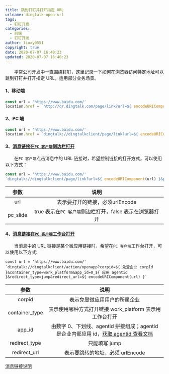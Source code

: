 ```yaml
---
title: 跳到钉钉并打开指定 URL
urlname: dingtalk-open-url
tags:
  - 钉钉开发
categories:
  - 前端
  - 钉钉开发
author: liuxy0551
copyright: true
date: 2020-07-07 16:40:23
updated: 2020-07-07 16:40:23
---
```


&emsp;&emsp;平常公司开发中一直围绕钉钉，这里记录一下如何在浏览器访问特定地址可以跳到钉钉并打开指定 URL，适用部分业务场景。

<!--more-->


#### 1、移动端

```javascript
const url = 'https://www.baidu.com/'
location.href = `http://qr.dingtalk.com/page/link?url=${ encodeURIComponent(url) }`
```


#### 2、PC 端

```javascript
const url = 'https://www.baidu.com/'
location.href = `dingtalk://dingtalkclient/page/link?url=${ encodeURIComponent(url) }`
```


#### 3、<a href="https://developers.dingtalk.com/document/app/message-link-description-1/title-6ld-qfs-yi0" target="_black">消息链接在`PC 客户端`侧边栏打开</a>

&emsp;&emsp;在`PC 客户端`点击消息中的 URL 链接时，希望控制链接的打开方式，可以使用以下方式：

```javascript
const url = 'https://www.baidu.com/'
`dingtalk://dingtalkclient/page/link?url=${ encodeURIComponent(url) }&pc_slide=true`
```

| 参数 | 说明 |
| :----: | :----: |
| url | 表示要打开的链接，必须urlEncode |
| pc_slide | true 表示在`PC 客户端`侧边栏打开，false 表示在浏览器打开 |


#### 4、<a href="https://developers.dingtalk.com/document/app/message-link-description-1/title-ffd-028-66i" target="_black">消息链接在`PC 客户端`工作台打开</a>

&emsp;&emsp;当消息中的 URL 链接是某个微应用链接时，希望在`PC 客户端`工作台打开，可以使用以下方式:

```
const url = 'https://www.baidu.com/'
`dingtalk://dingtalkclient/action/openapp?corpid=${ 免登企业 corpId }&container_type=work_platform&app_id=0_${ 应用 agentid }&redirect_type=jump&redirect_url=${ encodeURIComponent(url) }`
```

| 参数 | 说明 |
| :----: | :----: |
| corpid | 表示免登微应用用户的所属企业 |
| container_type | 表示使用哪种方式打开链接  work_platform 表示用工作台打开 |
| app_id | 由数字 0、下划线、agentid 拼接组成；agentid 是企业内部应用 id，<a href="https://ding-doc.dingtalk.com/doc#/bgb96b/mzd9qg/M753O" target="_black">获取 agentid 查看文档</a> |
| redirect_type | 只能填写 jump |
| redirect_url | 表示要跳转的地址，必须 urlEncode |


<a href="https://developers.dingtalk.com/document/app/message-link-description" target="_black">消息链接说明</a>
